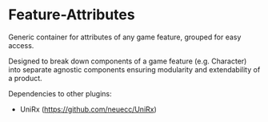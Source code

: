 # Feature-Attributes

Generic container for attributes of any game feature, grouped for easy access.

Designed to break down components of a game feature (e.g. Character) into separate agnostic components ensuring modularity and extendability of a product.

Dependencies to other plugins:
- UniRx (https://github.com/neuecc/UniRx)
